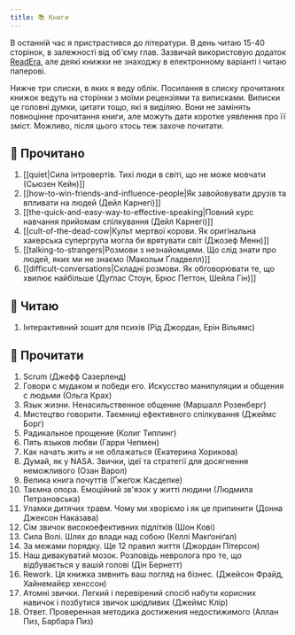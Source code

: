 ```yaml
---
title: 📚️ Книги
---
```


В останній час я пристрастився до літератури. В день читаю 15-40 сторінок, в залежності від об'єму глав. Зазвичай використовую додаток [ReadEra](https://play.google.com/store/apps/details?id=org.readera&hl=uk&gl=US), але деякі книжки не знаходжу в електронному варіанті і читаю паперові.

Нижче три списки, в яких я веду облік. Посилання в списку прочитаних книжок ведуть на сторінки з моїми рецензіями та виписками. Виписки це головні думки, цитати тощо, які я виділяю. Вони не замінять повноцінне прочитання книги, але можуть дати коротке уявлення про її зміст. Можливо, після цього хтось теж захоче почитати.

## 📗 Прочитано
1.  [[quiet|Сила інтровертів. Тихі люди в світі, що не може мовчати (Сьюзен Кейн)]]
2. [[how-to-win-friends-and-influence-people|Як завойовувати друзів та впливати на людей (Дейл Карнегі)]]
3. [[the-quick-and-easy-way-to-effective-speaking|Повний курс навчання прийомам спілкування (Дейл Карнегі)]]
4. [[cult-of-the-dead-cow|Культ мертвої корови. Як оригінальна хакерська супергрупа могла би врятувати світ (Джозеф Менн)]]
5. [[talking-to-strangers|Розмови з незнайомцями. Що слід знати про людей, яких ми не знаємо (Макольм Ґладвелл)]]
6. [[difficult-conversations|Складні розмови. Як обговорювати те, що хвилює найбільше (Дуґлас Стоун, Брюс Петтон, Шейла Гін)]]

## 📙 Читаю
1. Інтерактивний зошит для психів (Рід Джордан, Ерін Вільямс)

## 📕 Прочитати
1. Scrum (Джефф Сазерленд)
2. Говори с мудаком и победи его. Искусство манипуляции и общения с людьми (Ольга Крах)
3. Язык жизни. Ненасильственное общение (Маршалл Розенберг)
4. Мистецтво говорити. Таємниці ефективного спілкування (Джеймс Борг)
5. Радикальное прощение (Колиг Типпинг)
6. Пять языков любви (Гарри Чепмен)
7. Как начать жить и не облажаться (Екатерина Хорикова)
8. Думай, як у NASA. Звички, ідеї та стратегії для досягнення неможливого (Озан Варол)
9. Велика книга почуттів (Ґжеґож Касдепке)
10. Таємна опора. Емоційний зв'язок у житті людини (Людмила Петрановська)
11. Уламки дитячих травм. Чому ми хворіємо і як це припинити (Донна Джексон Наказава)
12. Сім звичок високоефективних підлітків (Шон Кові)
13. Сила Волі. Шлях до влади над собою (Келлі Макґоніґал)
14. За межами порядку. Ще 12 правил життя (Джордан Пітерсон)
15. Наш дивакуватий мозок. Розповідь невролога про те, що відбувається у вашій голові (Дін Бернетт)
16. Rework. Ця книжка змвнить ваш погляд на бізнес. (Джейсон Фрайд, Хайнемайєр хенссон)
17. Атомні звички. Легкий і перевірений спосіб набути корисних навичок і позбутися звичок шкідливих (Джеймс Клір)
18. Ответ. Проверенная методика достижения недостижимого (Аллан Пиз, Барбара Пиз)



